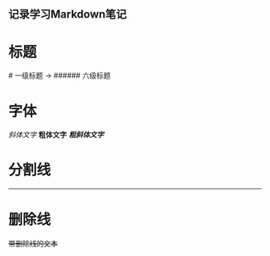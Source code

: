 ## 记录学习Markdown笔记
# 标题
\# 一级标题 → ###### 六级标题

# 字体
*斜体文字*
**粗体文字**
***粗斜体文字***
# 分割线
***
# 删除线
~~带删除线的文本~~
